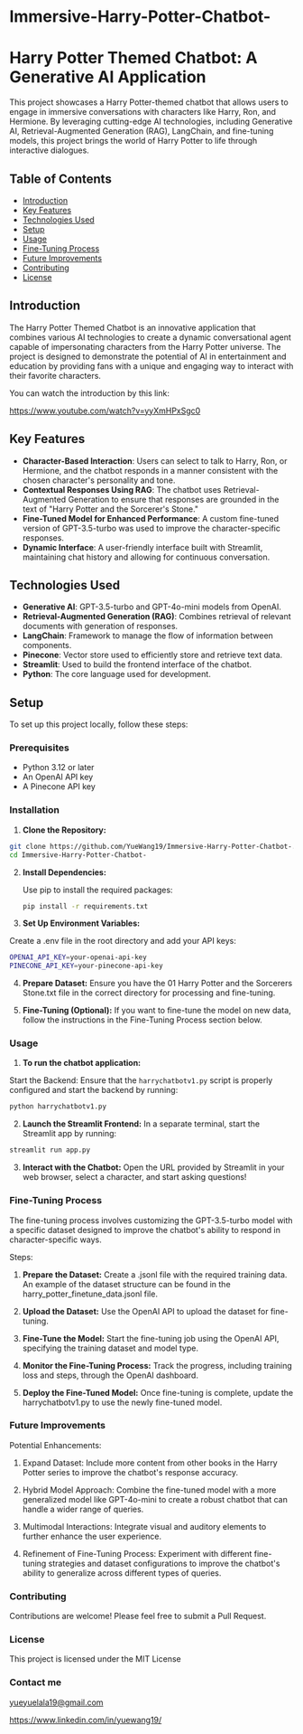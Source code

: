 # Immersive-Harry-Potter-Chatbot-

# Harry Potter Themed Chatbot: A Generative AI Application

This project showcases a Harry Potter-themed chatbot that allows users to engage in immersive conversations with characters like Harry, Ron, and Hermione. By leveraging cutting-edge AI technologies, including Generative AI, Retrieval-Augmented Generation (RAG), LangChain, and fine-tuning models, this project brings the world of Harry Potter to life through interactive dialogues.

## Table of Contents

- [Introduction](#introduction)
- [Key Features](#key-features)
- [Technologies Used](#technologies-used)
- [Setup](#setup)
- [Usage](#usage)
- [Fine-Tuning Process](#fine-tuning-process)
- [Future Improvements](#future-improvements)
- [Contributing](#contributing)
- [License](#license)

## Introduction

The Harry Potter Themed Chatbot is an innovative application that combines various AI technologies to create a dynamic conversational agent capable of impersonating characters from the Harry Potter universe. The project is designed to demonstrate the potential of AI in entertainment and education by providing fans with a unique and engaging way to interact with their favorite characters.

You can watch the introduction by this link:

https://www.youtube.com/watch?v=yyXmHPxSgc0

## Key Features

- **Character-Based Interaction**: Users can select to talk to Harry, Ron, or Hermione, and the chatbot responds in a manner consistent with the chosen character's personality and tone.
- **Contextual Responses Using RAG**: The chatbot uses Retrieval-Augmented Generation to ensure that responses are grounded in the text of "Harry Potter and the Sorcerer's Stone."
- **Fine-Tuned Model for Enhanced Performance**: A custom fine-tuned version of GPT-3.5-turbo was used to improve the character-specific responses.
- **Dynamic Interface**: A user-friendly interface built with Streamlit, maintaining chat history and allowing for continuous conversation.

## Technologies Used

- **Generative AI**: GPT-3.5-turbo and GPT-4o-mini models from OpenAI.
- **Retrieval-Augmented Generation (RAG)**: Combines retrieval of relevant documents with generation of responses.
- **LangChain**: Framework to manage the flow of information between components.
- **Pinecone**: Vector store used to efficiently store and retrieve text data.
- **Streamlit**: Used to build the frontend interface of the chatbot.
- **Python**: The core language used for development.

## Setup

To set up this project locally, follow these steps:

### Prerequisites

- Python 3.12 or later
- An OpenAI API key
- A Pinecone API key

### Installation

1. **Clone the Repository:**

```bash
git clone https://github.com/YueWang19/Immersive-Harry-Potter-Chatbot-.git
cd Immersive-Harry-Potter-Chatbot-
```

2. **Install Dependencies:**

   Use pip to install the required packages:

   ```bash
   pip install -r requirements.txt
   ```

3. **Set Up Environment Variables:**

Create a .env file in the root directory and add your API keys:

```bash
OPENAI_API_KEY=your-openai-api-key
PINECONE_API_KEY=your-pinecone-api-key
```

4. **Prepare Dataset:**
   Ensure you have the 01 Harry Potter and the Sorcerers Stone.txt file in the correct directory for processing and fine-tuning.

5. **Fine-Tuning (Optional):**
   If you want to fine-tune the model on new data, follow the instructions in the Fine-Tuning Process section below.

### Usage

1. **To run the chatbot application:**

Start the Backend:
Ensure that the `harrychatbotv1.py` script is properly configured and start the backend by running:

```bash
python harrychatbotv1.py
```

2. **Launch the Streamlit Frontend:**
   In a separate terminal, start the Streamlit app by running:

```bash
streamlit run app.py
```

3. **Interact with the Chatbot:**
   Open the URL provided by Streamlit in your web browser, select a character, and start asking questions!

### Fine-Tuning Process

The fine-tuning process involves customizing the GPT-3.5-turbo model with a specific dataset designed to improve the chatbot's ability to respond in character-specific ways.

Steps:

1. **Prepare the Dataset:**
   Create a .jsonl file with the required training data. An example of the dataset structure can be found in the harry_potter_finetune_data.jsonl file.

2. **Upload the Dataset:**
   Use the OpenAI API to upload the dataset for fine-tuning.

3. **Fine-Tune the Model:**
   Start the fine-tuning job using the OpenAI API, specifying the training dataset and model type.

4. **Monitor the Fine-Tuning Process:**
   Track the progress, including training loss and steps, through the OpenAI dashboard.

5. **Deploy the Fine-Tuned Model:**
   Once fine-tuning is complete, update the harrychatbotv1.py to use the newly fine-tuned model.

### Future Improvements

Potential Enhancements:

1. Expand Dataset: Include more content from other books in the Harry Potter series to improve the chatbot's response accuracy.

2. Hybrid Model Approach: Combine the fine-tuned model with a more generalized model like GPT-4o-mini to create a robust chatbot that can handle a wider range of queries.

3. Multimodal Interactions: Integrate visual and auditory elements to further enhance the user experience.

4. Refinement of Fine-Tuning Process: Experiment with different fine-tuning strategies and dataset configurations to improve the chatbot's ability to generalize across different types of queries.

### Contributing

Contributions are welcome! Please feel free to submit a Pull Request.

### License

This project is licensed under the MIT License

### Contact me

yueyuelala19@gmail.com

https://www.linkedin.com/in/yuewang19/
